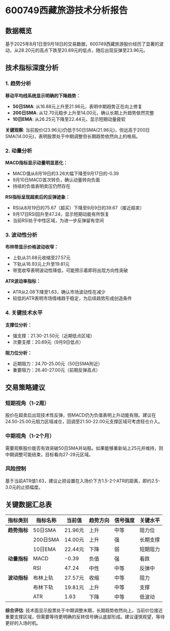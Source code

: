 # 600749西藏旅游技术分析报告

## 数据概览
基于2025年8月1日至9月18日的交易数据，600749西藏旅游股价经历了显著的波动，从28.20元的高点下跌至20.69元的低点，随后出现反弹至23.96元。

## 技术指标深度分析

### 1. 趋势分析
**移动平均线系统显示明确的下降趋势：**
- **50日SMA**: 从16.88元上升至21.96元，表明中期趋势正在向上修复
- **200日SMA**: 从12.70元稳步上升至14.00元，确认长期上升趋势依然完整
- **10日EMA**: 从26.25元下降至22.44元，显示短期动量疲软

**关键观察**: 当前股价(23.96元)仍低于50日SMA(21.96元)，但远高于200日SMA(14.00元)，表明股票处于中期调整但长期趋势依然向上的格局。

### 2. 动量分析
**MACD指标显示动量明显恶化：**
- MACD值从8月19日的3.26大幅下降至9月17日的-0.39
- 9月10日MACD首次转负，确认动量转向负面
- 持续的负值表明卖压仍然存在

**RSI指标呈现超卖后的反弹迹象：**
- RSI从8月19日的75.67（超买）下降至9月9日的39.67（接近超卖）
- 9月17日RSI回升至47.24，显示短期动能有所恢复
- 当前RSI处于中性区域，为进一步反弹留有空间

### 3. 波动性分析
**布林带显示价格波动收窄：**
- 上轨从31.68元收缩至27.57元
- 下轨从16.93元上升至19.81元
- 带宽收窄表明波动性降低，可能预示着即将出现方向性突破

**ATR波动率指标：**
- ATR从2.08下降至1.63，确认市场波动性在减少
- 较低的ATR表明市场情绪趋于稳定，为后续趋势形成创造条件

### 4. 关键技术水平
**支撑位分析：**
- 强支撑：21.30-21.50元（近期低点区域）
- 次要支撑：20.69元（9月9日低点）

**阻力位分析：**
- 近期阻力：24.70-25.00元（50日SMA附近）
- 重要阻力：26.40-27.00元（前期反弹高点）

## 交易策略建议

### 短期视角（1-2周）
股价在超卖后出现技术性反弹，但MACD仍为负值表明上升动能有限。建议在24.50-25.00元阻力区域减仓，回调至21.50-22.00元支撑区域可考虑轻仓介入。

### 中期视角（1-2个月）
需要观察股价能否有效突破50日SMA并站稳。如果能够重新站上25元并维持，则中期调整可能结束，目标看向27-28元区域。

### 风险控制
基于当前ATR值1.63，建议止损设置在入场价下方1.5-2个ATR的距离，即约2.5-3.0元的止损幅度。

## 关键数据汇总表

| 指标类别 | 指标名称 | 当前值 | 趋势方向 | 信号强度 | 关键水平 |
|---------|---------|--------|----------|----------|----------|
| **趋势指标** | 50日SMA | 21.96元 | 上升 | 中等 | 阻力位 |
| | 200日SMA | 14.00元 | 上升 | 强 | 长期支撑 |
| | 10日EMA | 22.44元 | 下降 | 弱 | 短期阻力 |
| **动量指标** | MACD | -0.39 | 负值 | 强 | 看跌 |
| | RSI | 47.24 | 中性 | 中等 | 反弹中 |
| **波动指标** | 布林上轨 | 27.57元 | 收缩 | 中等 | 阻力 |
| | 布林下轨 | 19.81元 | 上升 | 中等 | 支撑 |
| | ATR | 1.63 | 下降 | 中等 | 低波动 |

**综合评估**: 技术面显示股票处于中期调整末期，长期趋势依然向上。当前价位接近重要支撑区域，但需要等待更明确的反转信号确认底部形成。建议谨慎观望，等待更好的入场时机。